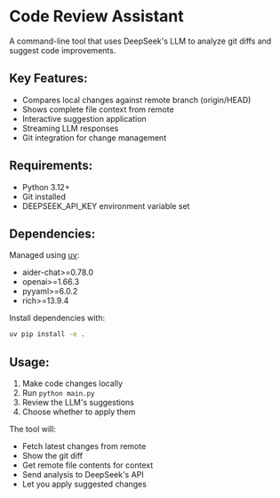 # Code Review Assistant

A command-line tool that uses DeepSeek's LLM to analyze git diffs and suggest code improvements.

## Key Features:
- Compares local changes against remote branch (origin/HEAD)
- Shows complete file context from remote
- Interactive suggestion application
- Streaming LLM responses
- Git integration for change management

## Requirements:
- Python 3.12+
- Git installed
- DEEPSEEK_API_KEY environment variable set

## Dependencies:
Managed using [uv](https://github.com/astral-sh/uv):
- aider-chat>=0.78.0  
- openai>=1.66.3
- pyyaml>=6.0.2  
- rich>=13.9.4

Install dependencies with:
```bash
uv pip install -e .
```

## Usage:
1. Make code changes locally
2. Run `python main.py`
3. Review the LLM's suggestions
4. Choose whether to apply them

The tool will:
- Fetch latest changes from remote
- Show the git diff
- Get remote file contents for context
- Send analysis to DeepSeek's API
- Let you apply suggested changes
